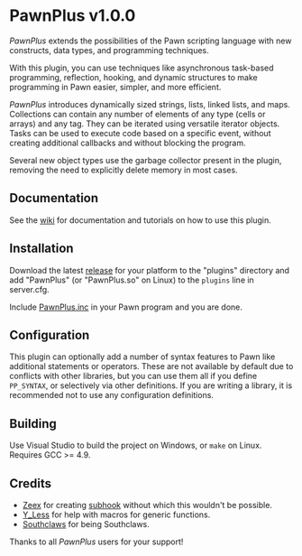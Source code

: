 PawnPlus v1.0.0
==========

_PawnPlus_ extends the possibilities of the Pawn scripting language with new constructs, data types, and programming techniques.

With this plugin, you can use techniques like asynchronous task-based programming, reflection, hooking, and dynamic structures to make programming in Pawn easier, simpler, and more efficient.

_PawnPlus_ introduces dynamically sized strings, lists, linked lists, and maps. Collections can contain any number of elements of any type (cells or arrays) and any tag. They can be iterated using versatile iterator objects. Tasks can be used to execute code based on a specific event, without creating additional callbacks and without blocking the program.

Several new object types use the garbage collector present in the plugin, removing the need to explicitly delete memory in most cases.

## Documentation
See the [wiki](//github.com/IllidanS4/PawnPlus/wiki) for documentation and tutorials on how to use this plugin.

## Installation
Download the latest [release](//github.com/IllidanS4/PawnPlus/releases/latest) for your platform to the "plugins" directory and add "PawnPlus" (or "PawnPlus.so" on Linux) to the `plugins` line in server.cfg.

Include [PawnPlus.inc](pawno/include/PawnPlus.inc) in your Pawn program and you are done.

## Configuration
This plugin can optionally add a number of syntax features to Pawn like additional statements or operators. These are not available by default due to conflicts with other libraries, but you can use them all if you define `PP_SYNTAX`, or selectively via other definitions. If you are writing a library, it is recommended not to use any configuration definitions.

## Building
Use Visual Studio to build the project on Windows, or `make` on Linux. Requires GCC >= 4.9.

## Credits
* [Zeex](//github.com/Zeex) for creating [subhook](//github.com/Zeex/subhook) without which this wouldn't be possible.
* [Y_Less](//github.com/Y-Less/) for help with macros for generic functions.
* [Southclaws](//github.com/Southclaws/) for being Southclaws.

Thanks to all _PawnPlus_ users for your support! 